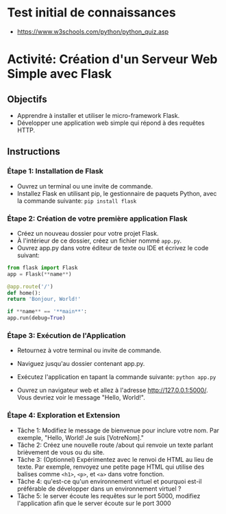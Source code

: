# Test initial de connaissances

- https://www.w3schools.com/python/python_quiz.asp

# Activité: Création d'un Serveur Web Simple avec Flask

## Objectifs

- Apprendre à installer et utiliser le micro-framework Flask.
- Développer une application web simple qui répond à des requêtes HTTP.

## Instructions

### Étape 1: Installation de Flask

- Ouvrez un terminal ou une invite de commande.
- Installez Flask en utilisant pip, le gestionnaire de paquets Python, avec la commande suivante: `pip install flask`

### Étape 2: Création de votre première application Flask

- Créez un nouveau dossier pour votre projet Flask.
- À l'intérieur de ce dossier, créez un fichier nommé `app.py`.
- Ouvrez app.py dans votre éditeur de texte ou IDE et écrivez le code suivant:

```python
from flask import Flask
app = Flask(**name**)

@app.route('/')
def home():
return 'Bonjour, World!'

if **name** == '**main**':
app.run(debug=True)
```

### Étape 3: Exécution de l'Application

- Retournez à votre terminal ou invite de commande.
- Naviguez jusqu'au dossier contenant app.py.
- Exécutez l'application en tapant la commande suivante: `python app.py`

- Ouvrez un navigateur web et allez à l'adresse http://127.0.0.1:5000/. Vous devriez voir le message "Hello, World!".

### Étape 4: Exploration et Extension

- Tâche 1: Modifiez le message de bienvenue pour inclure votre nom. Par exemple, "Hello, World! Je suis [VotreNom]."
- Tâche 2: Créez une nouvelle route /about qui renvoie un texte parlant brièvement de vous ou du site.
- Tâche 3: (Optionnel) Expérimentez avec le renvoi de HTML au lieu de texte. Par exemple, renvoyez une petite page HTML qui utilise des balises comme `<h1>`, `<p>`, et `<a>` dans votre fonction.
- Tâche 4: qu'est-ce qu'un environnement virtuel et pourquoi est-il préférable de développer dans un environnement virtuel ?
- Tâche 5: le server écoute les requêtes sur le port 5000, modifiez l'application afin que le server écoute sur le port 3000
